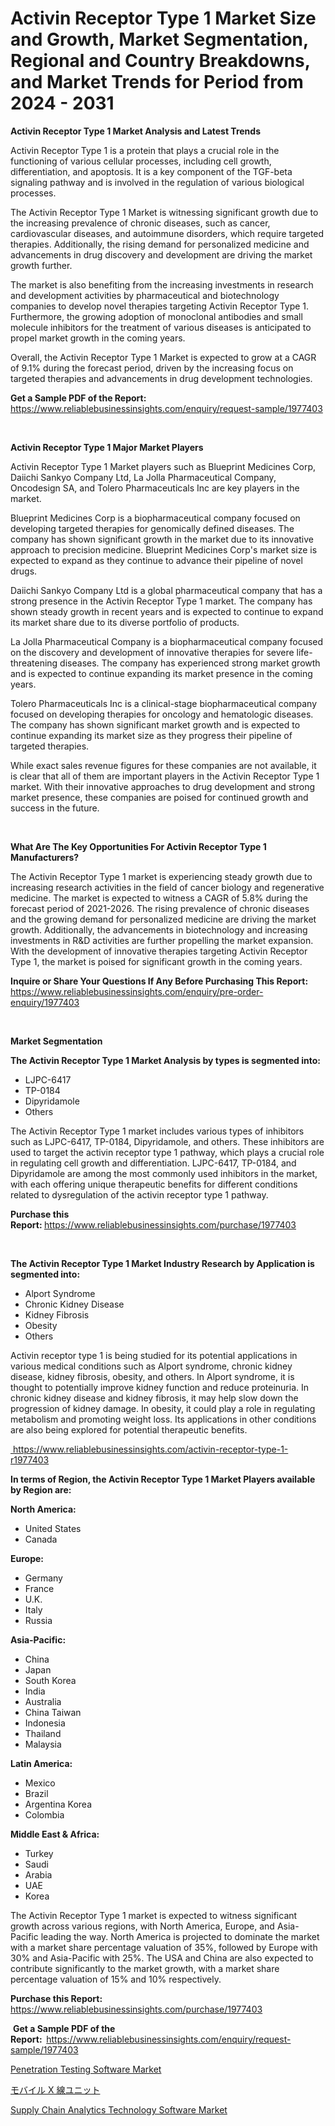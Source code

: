 <p><h1>Activin Receptor Type 1 Market Size and Growth, Market Segmentation, Regional and Country Breakdowns, and Market Trends for Period from 2024 -  2031</h1></p><p><strong>Activin Receptor Type 1 Market Analysis and Latest Trends</strong></p>
<p><p>Activin Receptor Type 1 is a protein that plays a crucial role in the functioning of various cellular processes, including cell growth, differentiation, and apoptosis. It is a key component of the TGF-beta signaling pathway and is involved in the regulation of various biological processes.</p><p>The Activin Receptor Type 1 Market is witnessing significant growth due to the increasing prevalence of chronic diseases, such as cancer, cardiovascular diseases, and autoimmune disorders, which require targeted therapies. Additionally, the rising demand for personalized medicine and advancements in drug discovery and development are driving the market growth further.</p><p>The market is also benefiting from the increasing investments in research and development activities by pharmaceutical and biotechnology companies to develop novel therapies targeting Activin Receptor Type 1. Furthermore, the growing adoption of monoclonal antibodies and small molecule inhibitors for the treatment of various diseases is anticipated to propel market growth in the coming years.</p><p>Overall, the Activin Receptor Type 1 Market is expected to grow at a CAGR of 9.1% during the forecast period, driven by the increasing focus on targeted therapies and advancements in drug development technologies.</p></p>
<p><strong>Get a Sample PDF of the Report:&nbsp;</strong> <a href="https://www.reliablebusinessinsights.com/enquiry/request-sample/1977403">https://www.reliablebusinessinsights.com/enquiry/request-sample/1977403</a></p>
<p>&nbsp;</p>
<p><strong>Activin Receptor Type 1 Major Market Players</strong></p>
<p><p>Activin Receptor Type 1 Market players such as Blueprint Medicines Corp, Daiichi Sankyo Company Ltd, La Jolla Pharmaceutical Company, Oncodesign SA, and Tolero Pharmaceuticals Inc are key players in the market.</p><p>Blueprint Medicines Corp is a biopharmaceutical company focused on developing targeted therapies for genomically defined diseases. The company has shown significant growth in the market due to its innovative approach to precision medicine. Blueprint Medicines Corp's market size is expected to expand as they continue to advance their pipeline of novel drugs.</p><p>Daiichi Sankyo Company Ltd is a global pharmaceutical company that has a strong presence in the Activin Receptor Type 1 market. The company has shown steady growth in recent years and is expected to continue to expand its market share due to its diverse portfolio of products.</p><p>La Jolla Pharmaceutical Company is a biopharmaceutical company focused on the discovery and development of innovative therapies for severe life-threatening diseases. The company has experienced strong market growth and is expected to continue expanding its market presence in the coming years.</p><p>Tolero Pharmaceuticals Inc is a clinical-stage biopharmaceutical company focused on developing therapies for oncology and hematologic diseases. The company has shown significant market growth and is expected to continue expanding its market size as they progress their pipeline of targeted therapies.</p><p>While exact sales revenue figures for these companies are not available, it is clear that all of them are important players in the Activin Receptor Type 1 market. With their innovative approaches to drug development and strong market presence, these companies are poised for continued growth and success in the future.</p></p>
<p>&nbsp;</p>
<p><strong>What Are The Key Opportunities For Activin Receptor Type 1 Manufacturers?</strong></p>
<p><p>The Activin Receptor Type 1 market is experiencing steady growth due to increasing research activities in the field of cancer biology and regenerative medicine. The market is expected to witness a CAGR of 5.8% during the forecast period of 2021-2026. The rising prevalence of chronic diseases and the growing demand for personalized medicine are driving the market growth. Additionally, the advancements in biotechnology and increasing investments in R&D activities are further propelling the market expansion. With the development of innovative therapies targeting Activin Receptor Type 1, the market is poised for significant growth in the coming years.</p></p>
<p><strong>Inquire or Share Your Questions If Any Before Purchasing This Report:</strong> <a href="https://www.reliablebusinessinsights.com/enquiry/pre-order-enquiry/1977403">https://www.reliablebusinessinsights.com/enquiry/pre-order-enquiry/1977403</a></p>
<p>&nbsp;</p>
<p><strong>Market Segmentation</strong></p>
<p><strong>The Activin Receptor Type 1 Market Analysis by types is segmented into:</strong></p>
<p><ul><li>LJPC-6417</li><li>TP-0184</li><li>Dipyridamole</li><li>Others</li></ul></p>
<p><p>The Activin Receptor Type 1 market includes various types of inhibitors such as LJPC-6417, TP-0184, Dipyridamole, and others. These inhibitors are used to target the activin receptor type 1 pathway, which plays a crucial role in regulating cell growth and differentiation. LJPC-6417, TP-0184, and Dipyridamole are among the most commonly used inhibitors in the market, with each offering unique therapeutic benefits for different conditions related to dysregulation of the activin receptor type 1 pathway.</p></p>
<p><strong>Purchase this Report:&nbsp;</strong><a href="https://www.reliablebusinessinsights.com/purchase/1977403">https://www.reliablebusinessinsights.com/purchase/1977403</a></p>
<p>&nbsp;</p>
<p><strong>The Activin Receptor Type 1 Market Industry Research by Application is segmented into:</strong></p>
<p><ul><li>Alport Syndrome</li><li>Chronic Kidney Disease</li><li>Kidney Fibrosis</li><li>Obesity</li><li>Others</li></ul></p>
<p><p>Activin receptor type 1 is being studied for its potential applications in various medical conditions such as Alport syndrome, chronic kidney disease, kidney fibrosis, obesity, and others. In Alport syndrome, it is thought to potentially improve kidney function and reduce proteinuria. In chronic kidney disease and kidney fibrosis, it may help slow down the progression of kidney damage. In obesity, it could play a role in regulating metabolism and promoting weight loss. Its applications in other conditions are also being explored for potential therapeutic benefits.</p></p>
<p><a href="https://www.reliablebusinessinsights.com/activin-receptor-type-1-r1977403">&nbsp;https://www.reliablebusinessinsights.com/activin-receptor-type-1-r1977403</a></p>
<p><strong>In terms of Region, the Activin Receptor Type 1 Market Players available by Region are:</strong></p>
<p>
    <p> <strong> North America: </strong>
        <ul>
            <li>United States</li>
            <li>Canada</li>
        </ul>
        </p> 
    <p> <strong> Europe: </strong>
        <ul>
            <li>Germany</li>
            <li>France</li>
            <li>U.K.</li>
            <li>Italy</li>
            <li>Russia</li>
        </ul>
        </p> 
    <p> <strong> Asia-Pacific: </strong>
        <ul>
            <li>China</li>
            <li>Japan</li>
            <li>South Korea</li>
            <li>India</li>
            <li>Australia</li>
            <li>China Taiwan</li>
            <li>Indonesia</li>
            <li>Thailand</li>
            <li>Malaysia</li>
        </ul>
        </p> 
    <p> <strong> Latin America: </strong>
        <ul>
            <li>Mexico</li>
            <li>Brazil</li>
            <li>Argentina Korea</li>
            <li>Colombia</li>
        </ul>
        </p> 
    <p> <strong> Middle East & Africa: </strong>
        <ul>
            <li>Turkey</li>
            <li>Saudi</li>
            <li>Arabia</li>
            <li>UAE</li>
            <li>Korea</li>
        </ul>
    </p>
    </p>
<p><p>The Activin Receptor Type 1 market is expected to witness significant growth across various regions, with North America, Europe, and Asia-Pacific leading the way. North America is projected to dominate the market with a market share percentage valuation of 35%, followed by Europe with 30% and Asia-Pacific with 25%. The USA and China are also expected to contribute significantly to the market growth, with a market share percentage valuation of 15% and 10% respectively.</p></p>
<p><strong>Purchase this Report: </strong><a href="https://www.reliablebusinessinsights.com/purchase/1977403">https://www.reliablebusinessinsights.com/purchase/1977403</a></p>
<p>&nbsp;<strong>Get a Sample PDF of the Report:&nbsp;&nbsp;</strong><a href="https://www.reliablebusinessinsights.com/enquiry/request-sample/1977403">https://www.reliablebusinessinsights.com/enquiry/request-sample/1977403</a></p>
<p><strong></strong></p>
<p><p><a href="https://github.com/mdmisese/Market-Research-Report-List-1/blob/main/penetration-testing-software-market.md">Penetration Testing Software Market</a></p><p><a href="https://github.com/oqoeusbvpadwjs08/Market-Research-Report-List-3/blob/main/9288014179356.md">モバイル X 線ユニット</a></p><p><a href="https://github.com/JeanneSawayn2023/Market-Research-Report-List-1/blob/main/supply-chain-analytics-technology-software-market.md">Supply Chain Analytics Technology Software Market</a></p></p>